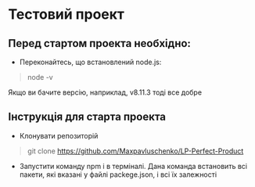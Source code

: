 # Тестовий проект

## Перед стартом проекта необхідно:
* Переконайтесь, що встановлений node.js:

> node -v

Якщо ви бачите версію, наприклад, v8.11.3 тоді все добре


## Інструкція для старта проекта
* Клонувати репозиторій
> git clone https://github.com/Maxpavluschenko/LP-Perfect-Product

* Запустити команду npm i в терміналі. Дана команда встановить всі пакети, які вказані у файлі packege.json, і всі їх залежності
